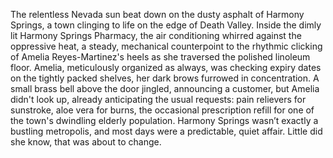 The relentless Nevada sun beat down on the dusty asphalt of Harmony Springs, a town clinging to life on the edge of Death Valley. Inside the dimly lit Harmony Springs Pharmacy, the air conditioning whirred against the oppressive heat, a steady, mechanical counterpoint to the rhythmic clicking of Amelia Reyes-Martinez's heels as she traversed the polished linoleum floor. Amelia, meticulously organized as always, was checking expiry dates on the tightly packed shelves, her dark brows furrowed in concentration.  A small brass bell above the door jingled, announcing a customer, but Amelia didn't look up, already anticipating the usual requests: pain relievers for sunstroke, aloe vera for burns, the occasional prescription refill for one of the town's dwindling elderly population. Harmony Springs wasn’t exactly a bustling metropolis, and most days were a predictable, quiet affair.  Little did she know, that was about to change.
